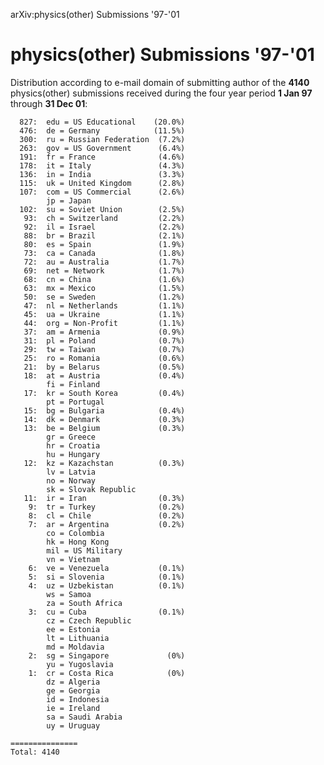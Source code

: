 arXiv:physics(other) Submissions '97-'01

physics(other) Submissions '97-'01
==================================

Distribution according to e-mail domain of submitting author of the
**4140** physics(other) submissions received during the four year period
**1 Jan 97** through **31 Dec 01**:

      827:  edu = US Educational    (20.0%)
      476:  de = Germany            (11.5%)
      300:  ru = Russian Federation  (7.2%)
      263:  gov = US Government      (6.4%)
      191:  fr = France              (4.6%)
      178:  it = Italy               (4.3%)
      136:  in = India               (3.3%)
      115:  uk = United Kingdom      (2.8%)
      107:  com = US Commercial      (2.6%)
            jp = Japan
      102:  su = Soviet Union        (2.5%)
       93:  ch = Switzerland         (2.2%)
       92:  il = Israel              (2.2%)
       88:  br = Brazil              (2.1%)
       80:  es = Spain               (1.9%)
       73:  ca = Canada              (1.8%)
       72:  au = Australia           (1.7%)
       69:  net = Network            (1.7%)
       68:  cn = China               (1.6%)
       63:  mx = Mexico              (1.5%)
       50:  se = Sweden              (1.2%)
       47:  nl = Netherlands         (1.1%)
       45:  ua = Ukraine             (1.1%)
       44:  org = Non-Profit         (1.1%)
       37:  am = Armenia             (0.9%)
       31:  pl = Poland              (0.7%)
       29:  tw = Taiwan              (0.7%)
       25:  ro = Romania             (0.6%)
       21:  by = Belarus             (0.5%)
       18:  at = Austria             (0.4%)
            fi = Finland
       17:  kr = South Korea         (0.4%)
            pt = Portugal
       15:  bg = Bulgaria            (0.4%)
       14:  dk = Denmark             (0.3%)
       13:  be = Belgium             (0.3%)
            gr = Greece
            hr = Croatia
            hu = Hungary
       12:  kz = Kazachstan          (0.3%)
            lv = Latvia
            no = Norway
            sk = Slovak Republic
       11:  ir = Iran                (0.3%)
        9:  tr = Turkey              (0.2%)
        8:  cl = Chile               (0.2%)
        7:  ar = Argentina           (0.2%)
            co = Colombia
            hk = Hong Kong
            mil = US Military
            vn = Vietnam
        6:  ve = Venezuela           (0.1%)
        5:  si = Slovenia            (0.1%)
        4:  uz = Uzbekistan          (0.1%)
            ws = Samoa
            za = South Africa
        3:  cu = Cuba                (0.1%)
            cz = Czech Republic
            ee = Estonia
            lt = Lithuania
            md = Moldavia
        2:  sg = Singapore             (0%)
            yu = Yugoslavia
        1:  cr = Costa Rica            (0%)
            dz = Algeria
            ge = Georgia
            id = Indonesia
            ie = Ireland
            sa = Saudi Arabia
            uy = Uruguay

    ===============
    Total: 4140
